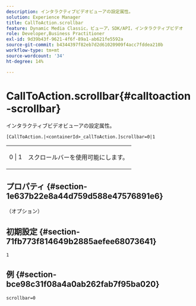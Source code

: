 ```yaml
---
description: インタラクティブビデオビューアの設定属性。
solution: Experience Manager
title: CallToAction.scrollbar
feature: Dynamic Media Classic，ビューア，SDK/API，インタラクティブビデオ
role: Developer,Business Practitioner
exl-id: 9d39b43f-9621-4f6f-89a1-ab621fe5592a
source-git-commit: b4344397f82eb7d2d61020909f4acc7fddea210b
workflow-type: tm+mt
source-wordcount: '34'
ht-degree: 14%

---
```


# CallToAction.scrollbar{#calltoaction-scrollbar}

インタラクティブビデオビューアの設定属性。

`[CallToAction.|<containerId>_callToAction.]scrollbar=0|1`

<table id="table_441553CD34C94A58A9D7CBF772DEDDB6"> 
 <tbody> 
  <tr> 
   <td colname="col1"> <p> <span class="codeph"> 0 | 1</span> </p> </td> 
   <td colname="col2"> <p> スクロールバーを使用可能にします。 </p> </td> 
  </tr> 
 </tbody> 
</table>

## プロパティ {#section-1e637b22e8a44d759d588e47576891e6}

（オプション）

## 初期設定 {#section-71fb773f814649b2885aefee68073641}

`1`

## 例 {#section-bce98c31f08a4a0ab262fab7f95ba020}

```
scrollbar=0
```
